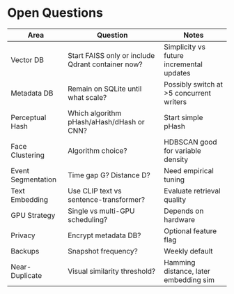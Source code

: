 # Open Questions

| Area | Question | Notes |
|------|----------|-------|
| Vector DB | Start FAISS only or include Qdrant container now? | Simplicity vs future incremental updates |
| Metadata DB | Remain on SQLite until what scale? | Possibly switch at >5 concurrent writers |
| Perceptual Hash | Which algorithm pHash/aHash/dHash or CNN? | Start simple pHash |
| Face Clustering | Algorithm choice? | HDBSCAN good for variable density |
| Event Segmentation | Time gap G? Distance D? | Need empirical tuning |
| Text Embedding | Use CLIP text vs sentence-transformer? | Evaluate retrieval quality |
| GPU Strategy | Single vs multi-GPU scheduling? | Depends on hardware |
| Privacy | Encrypt metadata DB? | Optional feature flag |
| Backups | Snapshot frequency? | Weekly default |
| Near-Duplicate | Visual similarity threshold? | Hamming distance, later embedding sim |
